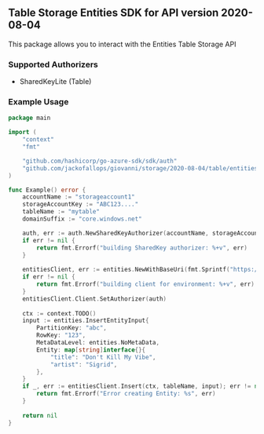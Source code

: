 ## Table Storage Entities SDK for API version 2020-08-04

This package allows you to interact with the Entities Table Storage API

### Supported Authorizers

* SharedKeyLite (Table)

### Example Usage

```go
package main

import (
	"context"
	"fmt"

	"github.com/hashicorp/go-azure-sdk/sdk/auth"
	"github.com/jackofallops/giovanni/storage/2020-08-04/table/entities"
)

func Example() error {
	accountName := "storageaccount1"
    storageAccountKey := "ABC123...."
    tableName := "mytable"
	domainSuffix := "core.windows.net"

	auth, err := auth.NewSharedKeyAuthorizer(accountName, storageAccountKey, auth.SharedKeyTable)
	if err != nil {
		return fmt.Errorf("building SharedKey authorizer: %+v", err)
	}
	
    entitiesClient, err := entities.NewWithBaseUri(fmt.Sprintf("https://%s.table.%s", accountName, domainSuffix))
	if err != nil {
		return fmt.Errorf("building client for environment: %+v", err)
	}
	entitiesClient.Client.SetAuthorizer(auth)
    
    ctx := context.TODO()
    input := entities.InsertEntityInput{
    	PartitionKey: "abc",
    	RowKey: "123",
    	MetaDataLevel: entities.NoMetaData,
    	Entity: map[string]interface{}{
    	    "title": "Don't Kill My Vibe",
    	    "artist": "Sigrid",
    	},
    }
    if _, err := entitiesClient.Insert(ctx, tableName, input); err != nil {
        return fmt.Errorf("Error creating Entity: %s", err)
    }
    
    return nil 
}
```